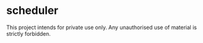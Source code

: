# scheduler

This project intends for private use only. Any unauthorised use of material is strictly forbidden.
